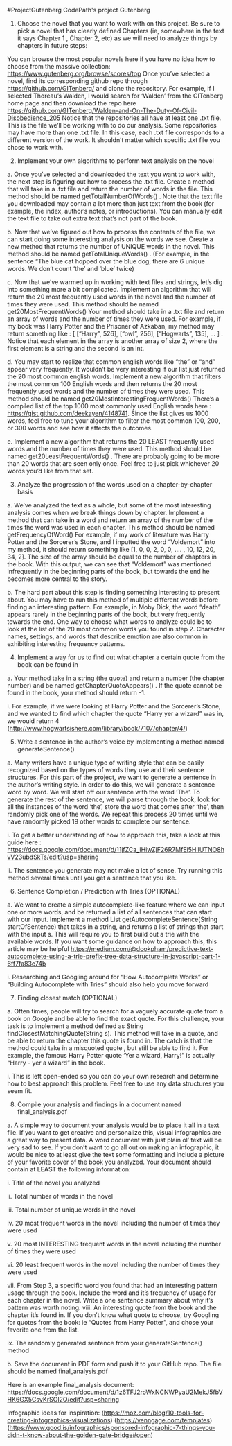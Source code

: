 #ProjectGutenberg
CodePath's project Gutenberg

1. Choose the novel that you want to work with on this project. Be sure to pick a novel that has clearly defined Chapters (ie, somewhere in the text it says Chapter 1 , Chapter 2, etc) as we will need to analyze things by chapters in future steps:

You can browse the most popular novels here if you have no idea how to choose from the massive collection: https://www.gutenberg.org/browse/scores/top
Once you’ve selected a novel, find its corresponding github repo through  https://github.com/GITenberg/ and clone the repository. For example, if I selected Thoreau’s Walden, I would search for ‘Walden’ from the GITenberg home page and then download the repo here https://github.com/GITenberg/Walden-and-On-The-Duty-Of-Civil-Disobedience_205
Notice that the repositories all have at least one .txt file. This is the file we’ll be working with to do our analysis. Some repositories may have more than one .txt file. In this case, each .txt file corresponds to a different version of the work. It shouldn’t matter which specific .txt file you chose to work with.

2. Implement your own algorithms to perform text analysis on the novel

a. Once you’ve selected and downloaded the text you want to work with, the next step is figuring out how to process the .txt file. Create a method that will take in a .txt file and return the number of words in the file. This method should be named getTotalNumberOfWords() . Note that the text file you downloaded may contain a lot more than just text from the book (for example, the index, author’s notes, or introductions). You can manually edit the text file to take out extra text that’s not part of the book.

b. Now that we’ve figured out how to process the contents of the file, we can start doing some interesting analysis on the words we see. Create a new method that returns the number of UNIQUE words in the novel. This method should be named getTotalUniqueWords() . (For example, in the sentence “The blue cat hopped over the blue dog, there are 6 unique words. We don’t count ‘the’ and ‘blue’ twice)

c. Now that we’ve warmed up in working with text files and strings, let’s dig into something more a bit complicated. Implement an algorithm that will return the 20 most frequently used words in the novel and the number of times they were used. This method should be named get20MostFrequentWords() Your method should take in a .txt file and return an array of words and the number of times they were used. For example, if my book was Harry Potter and the Prisoner of Azkaban, my method may return something like : [ [“Harry”, 526], [“owl”, 256], [“Hogwarts”, 135], … ] . Notice that each element in the array is another array of size 2, where the first element is a string and the second is an int.

d. You may start to realize that common english words like “the” or “and” appear very frequently. It wouldn’t be very interesting if our list just returned the 20 most common english words. Implement a new algorithm that filters the most common 100 English words and then returns the 20 most frequently used words and the number of times they were used. This method should be named get20MostInterestingFrequentWords() There’s a compiled list of the top 1000 most commonly used English words here : https://gist.github.com/deekayen/4148741. Since the list gives us 1000 words, feel free to tune your algorithm to filter the most common 100, 200, or 300 words and see how it affects the outcomes.

e. Implement a new algorithm that returns the 20 LEAST frequently used words and the number of times they were used. This method should be named get20LeastFrequentWords() . There are probably going to be more than 20 words that are seen only once. Feel free to just pick whichever 20 words you’d like from that set.

3. Analyze the progression of the words used on a chapter-by-chapter basis

a. We’ve analyzed the text as a whole, but some of the most interesting analysis comes when we break things down by chapter. Implement a method that can take in a word and return an array of the number of the times the word was used in each chapter. This method should be named getFrequencyOfWord()
For example, if my work of literature was Harry Potter and the Sorcerer’s Stone, and I inputted the word “Voldemort” into my method, it should return something like [1, 0, 0, 2, 0, 0, …. , 10, 12, 20, 34, 2]. The size of the array should be equal to the number of chapters in the book. With this output, we can see that “Voldemort” was mentioned infrequently in the beginning parts of the book, but towards the end he becomes more central to the story.

b. The hard part about this step is finding something interesting to present about. You may have to run this method of multiple different words before finding an interesting pattern. For example, in Moby Dick, the word “death” appears rarely in the beginning parts of the book, but very frequently towards the end. One way to choose what words to analyze could be to look at the list of the 20 most common words you found in step 2. Character names, settings, and words that describe emotion are also common in exhibiting interesting frequency patterns.

4. Implement a way for us to find out what chapter a certain quote from the book can be found in

a. Your method take in a string (the quote) and return a number (the chapter number) and be named getChapterQuoteAppears() . If the quote cannot be found in the book, your method should return -1.

i. For example, if we were looking at Harry Potter and the Sorcerer’s Stone, and we wanted to find which chapter the quote “Harry yer a wizard” was in, we would return 4 (http://www.hogwartsishere.com/library/book/7107/chapter/4/)

5. Write a sentence in the author’s voice by implementing a method named generateSentence()

a. Many writers have a unique type of writing style that can be easily recognized based on the types of words they use and their sentence structures. For this part of the project, we want to generate a sentence in the author’s writing style. In order to do this, we will generate a sentence word by word. We will start off our sentence with the word ‘The’. To generate the rest of the sentence, we will parse through the book, look for all the instances of the word ‘the’, store the word that comes after ‘the’, then randomly pick one of the words. We repeat this process 20 times until we have randomly picked 19 other words to complete our sentence.

i. To get a better understanding of how to approach this, take a look at this guide here : https://docs.google.com/document/d/11jfZCa_iHiwZjF26R7MfEi5HiIUTNO8hvV23ubdSkTs/edit?usp=sharing

ii. The sentence you generate may not make a lot of sense. Try running this method several times until you get a sentence that you like.

6. Sentence Completion / Prediction with Tries (OPTIONAL)

a. We want to create a simple autocomplete-like feature where we can input one or more words, and be returned a list of all sentences that can start with our input. Implement a method List<String>
getAutocompleteSentence(String startOfSentence) that takes in a string, and returns a list of strings that start with the input s. This will require you to first build out a trie with the available words. If you want some guidance on how to approach this, this article may be helpful https://medium.com/@dookpham/predictive-text-autocomplete-using-a-trie-prefix-tree-data-structure-in-javascript-part-1-6ff7fa83c74b

i. Researching and Googling around for “How Autocomplete Works” or “Building Autocomplete with Tries” should also help you move forward

7. Finding closest match (OPTIONAL)

a. Often times, people will try to search for a vaguely accurate quote from a book on Google and be able to find the exact quote. For this challenge, your task is to implement a method defined as String findClosestMatchingQuote(String s). This method will take in a quote, and be able to return the chapter this quote is found in. The catch is that the method could take in a misquoted quote , but still be able to find it. For example, the famous Harry Potter quote ‘Yer a wizard, Harry!” is actually “Harry - yer a wizard” in the book.

i. This is left open-ended so you can do your own research and determine how to best approach this problem. Feel free to use any data structures you seem fit.

8. Compile your analysis and findings in a document named final_analysis.pdf

a. A simple way to document your analysis would be to place it all in a text file. If you want to get creative and personalize this, visual infographics are a great way to present data. A word document with just plain ol’ text will be very sad to see. If you don’t want to go all out on making an infographic, it would be nice to at least give the text some formatting and include a picture of your favorite cover of the book you analyzed. Your document should contain at LEAST the following information:

i. Title of the novel you analyzed


ii. Total number of words in the novel

iii. Total number of unique words in the novel

iv. 20 most frequent words in the novel including the number of times they were used

v. 20 most INTERESTING frequent words in the novel including the number of times they were used

vi. 20 least frequent words in the novel including the number of times they were used

vii. From Step 3, a specific word you found that had an interesting pattern usage through the book. Include the word and it’s frequency of usage for each chapter in the novel. Write a one sentence summary about why it’s pattern was worth noting.
viii. An interesting quote from the book and the chapter it’s found in. If you don’t know what quote to choose, try Googling for quotes from the book: ie “Quotes from Harry Potter”, and chose your favorite one from the list.

ix. The randomly generated sentence from your generateSentence() method

b. Save the document in PDF form and push it to your GitHub repo. The file should be named final_analysis.pdf

Here is an example final_analysis document:
https://docs.google.com/document/d/1z6TFJ2roWxNCNWPyaU2MekJ5fbVHK6GX5CsvKrSOl2Q/edit?usp=sharing

Infographic ideas for inspiration: (https://moz.com/blog/10-tools-for-creating-infographics-visualizations) (https://venngage.com/templates) (https://www.good.is/infographics/sponsored-infographic-7-things-you-didn-t-know-about-the-golden-gate-bridge#open)
